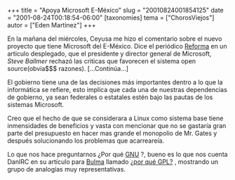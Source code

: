 +++
title = "Apoya Microsoft E-México"
slug = "20010824001854125"
date = "2001-08-24T00:18:54-06:00"
[taxonomies]
tema = ["ChorosViejos"]
autor = ["Eden Martinez"]
+++

En la mañana del miércoles, Ceyusa me hizo el comentario sobre el nuevo
proyecto que tiene Microsoft del E-México. Dice el periódico
[Reforma](http://www.reforma.com/ed_impresa/notas/010823/negocio/textos/rnegint0001.htm)
en un articulo desplegado, que el presidente y director general de
Microsoft, *Steve Ballmer* rechazó las criticas que favorecen el sistema
open source(obvia$$$ razones). \[...Continúa...\]

<!-- more -->
El gobierno tiene una de las decisiones más importantes dentro a lo que
la informática se refiere, esto implica que cada una de nuestras
dependencias de gobierno, ya sean federales o estatales estén bajo las
pautas de los sistemas Microsoft.

Creo que el hecho de que se considerara a Linux como sistema base tiene
inmensidades de beneficios y vasta con mencionar que no se gastaría gran
parte del presupuesto en hacer mas grande el monopolio de Mr. Gates y
después solucionando los problemas que acarreareía.

Lo que nos hace preguntarnos ¿Por qué
[GNU](http://www.gnu.org/home.es.html=813) ?, bueno es lo que nos cuenta
DanIRC en su artículo para [Bulma](http://bulma.lug.net) llamado [¿por
qué GPL?](http://bulma.lug.net/body.phtml?nIdNoticia=813) , mostrando un
grupo de analogías muy representativas.

